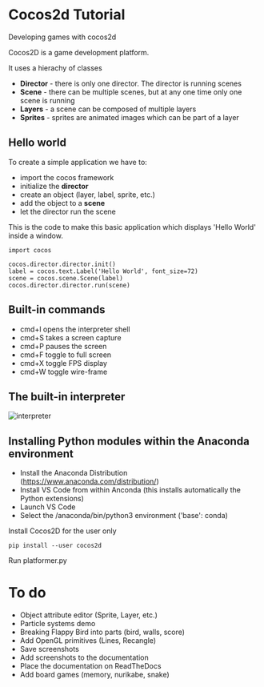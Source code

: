 # Cocos2d Tutorial
Developing games with cocos2d

Cocos2D is a game development platform.

It uses a hierachy of classes
* __Director__ - there is only one director. The director is running scenes
* __Scene__ - there can be multiple scenes, but at any one time only one scene is running
* __Layers__ - a scene can be composed of multiple layers
* __Sprites__ - sprites are animated images which can be part of a layer

## Hello world

To create a simple application we have to:

* import the cocos framework
* initialize the **director**
* create an object (layer, label, sprite, etc.)
* add the object to a **scene**
* let the director run the scene

This is the code to make this basic application which displays 'Hello World' inside a window.

    import cocos

    cocos.director.director.init()
    label = cocos.text.Label('Hello World', font_size=72)
    scene = cocos.scene.Scene(label)
    cocos.director.director.run(scene)

Built-in commands
-----------------

* cmd+I opens the interpreter shell
* cmd+S takes a screen capture
* cmd+P pauses the screen
* cmd+F toggle to full screen
* cmd+X toggle FPS display
* cmd+W toggle wire-frame

The built-in interpreter
------------------------

![interpreter]('screenshot-1554228960.png')


## Installing Python modules within the Anaconda environment

* Install the Anaconda Distribution (https://www.anaconda.com/distribution/)
* Install VS Code from within Anconda (this installs automatically the Python extensions)
* Launch VS Code
* Select the /anaconda/bin/python3 environment ('base': conda)

Install Cocos2D for the user only

    pip install --user cocos2d

Run platformer.py

To do
=====

- Object attribute editor (Sprite, Layer, etc.)
- Particle systems demo
- Breaking Flappy Bird into parts (bird, walls, score)
- Add OpenGL primitives (Lines, Recangle)
- Save screenshots
- Add screenshots to the documentation
- Place the documentation on ReadTheDocs
- Add board games (memory, nurikabe, snake)